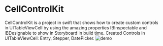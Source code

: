 # CellControlKit
CellControlKit is a project in swift that shows how to create custom controls in UITableViewCell by using the amazing properties IBInspectable and IBDesignable to show in Storyboard in build time. Created Controls in UITableViewCell: Entry, Stepper, DatePicker.
![demo](https://cloud.githubusercontent.com/assets/378253/23476407/6ccad28e-fe99-11e6-9bdc-f44295057623.gif)
